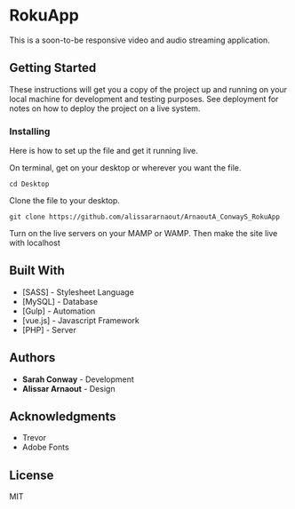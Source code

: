 # RokuApp

This is a soon-to-be responsive video and audio streaming application.


## Getting Started

These instructions will get you a copy of the project up and running on your local machine for development and testing purposes. See deployment for notes on how to deploy the project on a live system.


### Installing
Here is how to set up the file and get it running live. 

On terminal, get on your desktop or wherever you want the file.

```
cd Desktop
```

Clone the file to your desktop. 

```
git clone https://github.com/alissararnaout/ArnaoutA_ConwayS_RokuApp
```

Turn on the live servers on your MAMP or WAMP.
Then make the site live with localhost



## Built With

* [SASS] - Stylesheet Language
* [MySQL] - Database
* [Gulp] - Automation
* [vue.js] - Javascript Framework
* [PHP] - Server



## Authors

* **Sarah Conway** - Development
* **Alissar Arnaout** - Design


## Acknowledgments

* Trevor
* Adobe Fonts

## License

MIT

